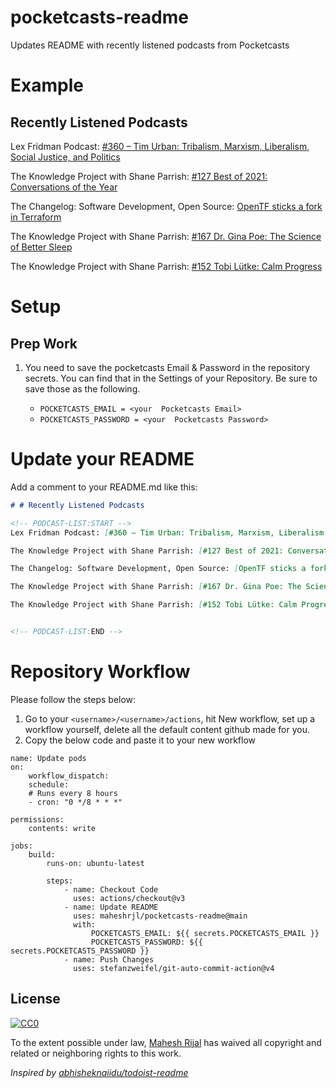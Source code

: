 # pocketcasts-readme
Updates README with recently listened podcasts from Pocketcasts

# Example

## Recently Listened Podcasts
<!-- PODCAST-LIST:START -->
Lex Fridman Podcast: [#360 – Tim Urban: Tribalism, Marxism, Liberalism, Social Justice, and Politics](https://media.blubrry.com/takeituneasy/content.blubrry.com/takeituneasy/lex_ai_tim_urban_2.mp3)

The Knowledge Project with Shane Parrish: [#127 Best of 2021: Conversations of the Year](https://traffic.libsyn.com/secure/theknowledgeproject/Episode_127_-_Best_of_2021.mp3?dest-id=271299)

The Changelog: Software Development, Open Source: [OpenTF sticks a fork in Terraform](https://op3.dev/e/https://cdn.changelog.com/uploads/news/59/changelog-news-59.mp3)

The Knowledge Project with Shane Parrish: [#167 Dr. Gina Poe: The Science of Better Sleep](https://traffic.libsyn.com/secure/theknowledgeproject/167_Gina_Poe.mp3?dest-id=271299)

The Knowledge Project with Shane Parrish: [#152 Tobi Lütke: Calm Progress](https://traffic.libsyn.com/secure/theknowledgeproject/152_Tobi_Lutke.mp3?dest-id=271299)


<!-- PODCAST-LIST:END -->

# Setup

## Prep Work

1. You need to save the pocketcasts Email & Password in the repository secrets. You can find that in the Settings of your Repository. Be sure to save those as the following.

    - `POCKETCASTS_EMAIL = <your  Pocketcasts Email>`
    - `POCKETCASTS_PASSWORD = <your  Pocketcasts Password>`

# Update your README

Add a comment to your README.md like this:

```markdown
# # Recently Listened Podcasts

<!-- PODCAST-LIST:START -->
Lex Fridman Podcast: [#360 – Tim Urban: Tribalism, Marxism, Liberalism, Social Justice, and Politics](https://media.blubrry.com/takeituneasy/content.blubrry.com/takeituneasy/lex_ai_tim_urban_2.mp3)

The Knowledge Project with Shane Parrish: [#127 Best of 2021: Conversations of the Year](https://traffic.libsyn.com/secure/theknowledgeproject/Episode_127_-_Best_of_2021.mp3?dest-id=271299)

The Changelog: Software Development, Open Source: [OpenTF sticks a fork in Terraform](https://op3.dev/e/https://cdn.changelog.com/uploads/news/59/changelog-news-59.mp3)

The Knowledge Project with Shane Parrish: [#167 Dr. Gina Poe: The Science of Better Sleep](https://traffic.libsyn.com/secure/theknowledgeproject/167_Gina_Poe.mp3?dest-id=271299)

The Knowledge Project with Shane Parrish: [#152 Tobi Lütke: Calm Progress](https://traffic.libsyn.com/secure/theknowledgeproject/152_Tobi_Lutke.mp3?dest-id=271299)


<!-- PODCAST-LIST:END -->
```

# Repository Workflow

Please follow the steps below:

1. Go to your `<username>/<username>/actions`, hit New workflow, set up a workflow yourself, delete all the default content github made for you.
2. Copy the below code and paste it to your new workflow


```
name: Update pods
on:
    workflow_dispatch:
    schedule:
    # Runs every 8 hours
    - cron: "0 */8 * * *"

permissions:
    contents: write

jobs:
    build:
        runs-on: ubuntu-latest

        steps:
            - name: Checkout Code
              uses: actions/checkout@v3
            - name: Update README
              uses: maheshrjl/pocketcasts-readme@main
              with:
                  POCKETCASTS_EMAIL: ${{ secrets.POCKETCASTS_EMAIL }}
                  POCKETCASTS_PASSWORD: ${{ secrets.POCKETCASTS_PASSWORD }}
            - name: Push Changes
              uses: stefanzweifel/git-auto-commit-action@v4
```


## License

[![CC0](https://licensebuttons.net/p/zero/1.0/88x31.png)](https://creativecommons.org/publicdomain/zero/1.0/)

To the extent possible under law, [Mahesh Rijal](https://maheshrjl.com/) has waived all copyright and related or neighboring rights to this work.

_Inspired by [abhisheknaiidu/todoist-readme](https://github.com/abhisheknaiidu/todoist-readme)_
